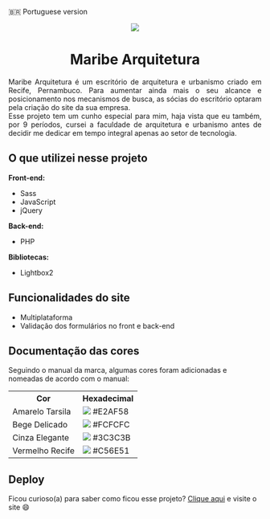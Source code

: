 🇧🇷 Portuguese version

<div align="center">
    <img src="https://i.ibb.co/Np2W5xM/68747470733a2f2f692e6962622e636f2f42776b4e574b772f66617669636f6e2e706e67.png">
</div>
<h1 align="center">Maribe Arquitetura</h1>
<p align="justify">
    Maribe Arquitetura é um escritório de arquitetura e urbanismo criado em Recife, Pernambuco. Para aumentar ainda mais o seu alcance e posicionamento nos mecanismos de busca, as sócias do escritório optaram pela criação do site da sua empresa.
    <br />
    Esse projeto tem um cunho especial para mim, haja vista que eu também, por 9 períodos, cursei a faculdade de arquitetura e urbanismo antes de decidir me dedicar em tempo integral apenas ao setor de tecnologia.
</p>
<h2>O que utilizei nesse projeto</h2>
<b>Front-end:</b>
<ul>
    <li>Sass</li>
    <li>JavaScript</li>
    <li>jQuery</li>
</ul>
<b>Back-end:</b>
<ul>
    <li>PHP</li>
</ul>
<b>Bibliotecas:</b>
<ul>
    <li>Lightbox2</li>
</ul>
<h2>Funcionalidades do site</h2>
<ul>
    <li>Multiplataforma</li>
    <li>Validação dos formulários no front e back-end</li>
</ul>
<h2>Documentação das cores</h2>
<p>
    Seguindo o manual da marca, algumas cores foram adicionadas e nomeadas de acordo com o manual:
</p>
<div align="center">
    <table>
        <tr>
            <th>Cor</th>
            <th>Hexadecimal</th>
        </tr>
        <tr>
            <td>Amarelo Tarsila</td>
            <td><img src="https://via.placeholder.com/10/E2AF58?text=+"> #E2AF58</td>
        </tr>
        <tr>
            <td>Bege Delicado</td>
            <td><img src="https://via.placeholder.com/10/FCFCFA?text=+"> #FCFCFC</td>
        </tr>
        <tr>
            <td>Cinza Elegante</td>
            <td><img src="https://via.placeholder.com/10/3C3C3B?text=+"> #3C3C3B</td>
        </tr>
        <tr>
            <td>Vermelho Recife</td>
            <td><img src="https://via.placeholder.com/10/C56E51?text=+"> #C56E51</td>
        </tr>
    </table>
</div>
<h2>Deploy</h2>
<p>
    Ficou curioso(a) para saber como ficou esse projeto? <a href="https://maribe.arq.br">Clique aqui</a> e visite o site 😄</p>

